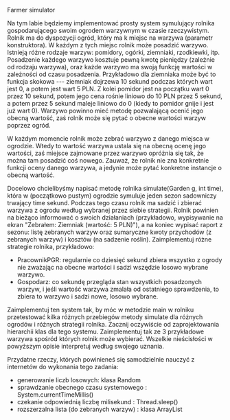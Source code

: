 Farmer simulator

Na tym labie będziemy implementować prosty system symulujący rolnika gospodarującego swoim ogrodem warzywnym w czasie rzeczywistym. Rolnik ma do dyspozycji ogród, który ma k miejsc na warzywa (parametr konstruktora). W każdym z tych miejsc rolnik może posadzić warzywo. Istnieją różne rodzaje warzyw: pomidory, ogórki, ziemniaki, rzodkiewki, itp. Posadzenie każdego warzywo kosztuje pewną kwotę pieniędzy (zależnie od rodzaju warzywa), oraz każde warzywo ma swoją funkcję wartości w zależności od czasu posadzenia. Przykładowo dla ziemniaka może być to funkcja skokowa --- ziemniak dojrzewa 10 sekund podczas których wart jest 0, a potem jest wart 5 PLN. Z kolei pomidor jest na początku wart 0 przez 10 sekund, potem jego cena rośnie liniowo do 10 PLN przez 5 sekund, a potem przez 5 sekund maleje liniowo do 0 (kiedy to pomidor gnije i jest już wart 0). Warzywo powinno mieć metodę pozwalającą ocenić jego obecną wartość, zaś rolnik może się pytać o obecne wartości warzyw poprzez ogród. 

W każdym momencie rolnik może zebrać warzywo z danego miejsca w ogrodzie. Wtedy to wartość warzywa ustala się na obecną ocenę jego wartości, zaś miejsce zajmowane przez warzywo opróżnia się tak, że można tam posadzić coś nowego. Zauważ, że rolnik nie zna konkretnie funkcji oceny danego warzywa, a jedynie może pytać konkretne instancje o obecną wartość.

Docelowo chcielibyśmy napisać metodę rolnika simulate(Garden g, int time), która w (początkowo pustym) ogrodzie symuluje jeden sezon sadowniczy trwający time sekund. Podczas tego czasu rolnik ma sadzić i zbierać warzywa z ogrodu według wybranej przez siebie strategii. Rolnik powinien na bieżąco informować o swoich działaniach (przykładowo, wypisywanie na ekran "Zebrałem: Ziemniak (wartość: 5 PLN)"), a na koniec wypisać raport z sezonu: listę zebranych warzyw oraz sumaryczne kwoty przychodów (z zebranych warzyw) i kosztów (na sadzenie roślin). Zaimplementuj różne strategie rolnika, przykładowo:
  - PracownikPGR: regularnie co dziesięć sekund zbiera wszystko z ogrody nie zważając na obecne wartości i sadzi wszędzie losowo wybrane warzywo.
  - Gospodarz: co sekundę przegląda stan wszystkich posadzonych warzyw, i jeśli wartość warzywa zmalała od ostatniego sprawdzenia, to zbiera to warzywo i sadzi nowe, losowo wybrane.

Zaimplementuj ten system tak, by móc w metodzie main w rolniku przetestować kilka różnych przebiegów metody simulate dla różnych ogrodów i różnych strategii rolnika. Zacznij oczywiście od zaprojektowania hierarchii klas dla tego systemu. Zaimplementuj tak ze 3 przykładowe warzywa spośród których rolnik może wybierać. Wszelkie nieścisłości w powyższym opisie interpretuj według swojego uznania.

Przydatne rzeczy, których powinieneś się samodzielnie nauczyć z internetów do wykonania tego zadania:
  - generowanie liczb losowych: klasa Random
  - sprawdzanie obecnego czasu systemowego : System.currentTimeMillis()
  - czekanie odpowiednią liczbę milisekund : Thread.sleep()
  - rozszerzalna lista (do zebranych warzyw) : klasa ArrayList<E>

